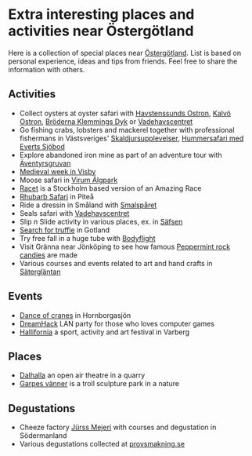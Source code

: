 Extra interesting places and activities near Östergötland
=========================================================

Here is a collection of special places near [Östergötland](https://en.wikipedia.org/wiki/%C3%96sterg%C3%B6tland). List is based on personal experience, ideas and tips from friends. Feel free to share the information with others.

Activities
----------
* Collect oysters at oyster safari with [Havstenssunds Ostron](https://havstenssundsostron.com/items/ostron-safari/), [Kalvö Ostron](https://www.kalvoostron.se/), [Bröderna Klemmings Dyk](https://klemmingsdyk.se/ostronsafari/) or [Vadehavscentret](https://www.vadehavscentret.dk/guidede-ture-og-aktiviteter/gruppeture/%C3%B8stersture)
* Go fishing crabs, lobsters and mackerel together with professional fishermans in Västsveriges' [Skaldjursupplevelser](https://www.vastsverige.com/skaldjursupplevelser/), [Hummersafari med Everts Sjöbod](https://www.vastsverige.com/tanum/produkter/everts-hummerupplevelser/?site=145)
* Explore abandoned iron mine as part of an adventure tour with [Äventyrsgruvan](https://www.adventuremine.se/aventyrsturen/)
* [Medieval week in Visby](https://www.medeltidsveckan.se/)
* Moose safari in [Virum Älgpark](https://www.virummoosepark.com/)
* [Racet](https://louielouie.se/racet.html) is a Stockholm based version of an Amazing Race
* [Rhubarb Safari](https://www.alterhedens.se/besok-gardsbutik-delikatesser/rabarbersafari-pitea-safari/) in Piteå
* Ride a dressin in Småland with [Smalspåret](https://smalsparet.com/cykla-dressin/)
* Seals safari with [Vadehavscentret](https://www.vadehavscentret.dk/guidede-ture-og-aktiviteter/gruppeture/saelsafari)
* Slip n Slide activity in various places, ex. in [Säfsen](https://safsen.se/grupper-och-konferens/gor-din-svensexa-mohippa-i-dalarna/)
* [Search for truffle](https://www.tryffel.se/aktiviteter/tryffeljakt/) in Gotland
* Try free fall in a huge tube with [Bodyflight](https://bodyflight.se/)
* Visit Gränna near Jönköping to see how famous [Peppermint rock candies](https://jkpg.com/en/granna/peppermint-rock/) are made
* Various courses and events related to art and hand crafts in [Sätergläntan](https://www.saterglantan.se/)

Events
------
* [Dance of cranes](https://www.hornborga.com/hitta-ut/tranorna-och-trandansen/) in Hornborgasjön
* [DreamHack](https://dreamhack.com/) LAN party for those who loves computer games
* [Hallifornia](https://www.hallifornia.se/) a sport, activity and art festival in Varberg

Places
------
* [Dalhalla](https://www.dalhalla.se/guidade-visningar/) an open air theatre in a quarry
* [Garpes vänner](https://www.gamleby.se/skulpturparken.html) is a troll sculpture park in a nature

Degustations
------------
* Cheeze factory [Jürss Mejeri](https://webshop.jurssmejeri.se/) with courses and degustation in Södermanland
* Various degustations collected at [provsmakning.se](https://provsmakning.se/plats/linkoping/)